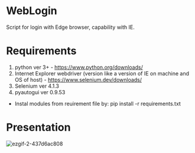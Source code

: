 # WebLogin
Script for login with Edge browser, capability with IE.
# Requirements
1. python ver 3+ - https://www.python.org/downloads/
2. Internet Explorer webdriver (version like a version of IE on machine and OS of host) - https://www.selenium.dev/downloads/
3. Selenium ver 4.1.3
4. pyautogui ver 0.9.53
- Instal modules from reuirement file by: pip install -r requirements.txt
# Presentation
![ezgif-2-437d6ac808](https://user-images.githubusercontent.com/45486622/161246211-bc5d888b-42b0-407b-904b-129954542b75.gif)

